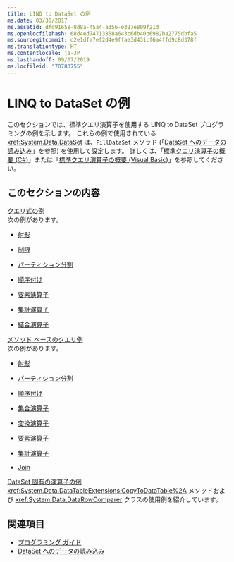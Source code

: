 ```yaml
---
title: LINQ to DataSet の例
ms.date: 03/30/2017
ms.assetid: dfd91658-8d8a-45a4-a356-e327e809f21d
ms.openlocfilehash: 68d4ed74713858a643c6db40b6982ba2775dbfa5
ms.sourcegitcommit: d2e1dfa7ef2d4e9ffae3d431cf6a4ffd9c8d378f
ms.translationtype: HT
ms.contentlocale: ja-JP
ms.lasthandoff: 09/07/2019
ms.locfileid: "70783755"
---
```

# <a name="linq-to-dataset-examples"></a>LINQ to DataSet の例
このセクションでは、標準クエリ演算子を使用する LINQ to DataSet プログラミングの例を示します。 これらの例で使用されている <xref:System.Data.DataSet> は、`FillDataSet` メソッド (「[DataSet へのデータの読み込み](loading-data-into-a-dataset.md)」を参照) を使用して設定します。 詳しくは、「[標準クエリ演算子の概要 (C#)](../../../csharp/programming-guide/concepts/linq/standard-query-operators-overview.md)」または「[標準クエリ演算子の概要 (Visual Basic)](../../../visual-basic/programming-guide/concepts/linq/standard-query-operators-overview.md)」を参照してください。  
  
## <a name="in-this-section"></a>このセクションの内容  
 [クエリ式の例](query-expression-examples-linq-to-dataset.md)  
 次の例があります。  
  
- [射影](query-expression-syntax-examples-projection-linq-to-dataset.md)  
  
- [制限](query-expression-syntax-examples-restriction-linq-to-dataset.md)  
  
- [パーティション分割](query-expression-syntax-examples-partitioning.md)  
  
- [順序付け](query-expression-syntax-examples-ordering-linq-to-dataset.md)  
  
- [要素演算子](query-expression-syntax-examples-element-operators.md)  
  
- [集計演算子](query-expression-syntax-examples-aggregate-operators.md)  
  
- [結合演算子](query-expression-syntax-examples-join-operators.md)  
  
 [メソッド ベースのクエリ例](method-based-query-examples-linq-to-dataset.md)  
 次の例があります。  
  
- [射影](method-based-query-syntax-examples-projection.md)  
  
- [パーティション分割](method-based-query-syntax-examples-partitioning-linq.md)  
  
- [順序付け](method-based-query-syntax-examples-ordering-linq-to-dataset.md)  
  
- [集合演算子](method-based-query-syntax-examples-set-operators.md)  
  
- [変換演算子](method-based-query-syntax-examples-conversion-operators.md)  
  
- [要素演算子](method-based-query-syntax-examples-element-operators.md)  
  
- [集計演算子](method-based-query-syntax-examples-aggregate-operators.md)  
  
- [Join](method-based-query-syntax-examples-join-linq-to-dataset.md)  
  
 [DataSet 固有の演算子の例](dataset-specific-operator-examples-linq-to-dataset.md)  
 <xref:System.Data.DataTableExtensions.CopyToDataTable%2A> メソッドおよび <xref:System.Data.DataRowComparer> クラスの使用例を紹介しています。  
  
## <a name="see-also"></a>関連項目

- [プログラミング ガイド](programming-guide-linq-to-dataset.md)
- [DataSet へのデータの読み込み](loading-data-into-a-dataset.md)
